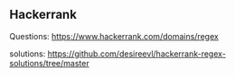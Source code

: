 ## Hackerrank 
Questions: https://www.hackerrank.com/domains/regex

solutions: https://github.com/desireevl/hackerrank-regex-solutions/tree/master
